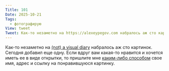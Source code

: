 ```yaml
---
Title: 101
Date: 2025-10-21
Tags:
  - фотографирую
View: tweet
Tweet: Как-то незаметно на https://alexeypegov.com набралось аж сто картинок. Сегодня добавил еще одну. Если вдруг вам какая-то нравится и хочется иметь ее в виде открытки, то пришлите мне каким-либо способом свое имя, адрес и ссылку на понравившуюся картинку.
---
```


Как-то незаметно на [(not) a visual diary](https://www.alexeypegov.com) набралось аж сто картинок. Сегодня добавил еще одну. Если вдруг вам какая-то нравится и хочется иметь ее в виде открытки, то пришлите мне [каким-либо способом](https://www.alexeypegov.com/about.html) свое имя, адрес и ссылку на понравившуюся картинку.
